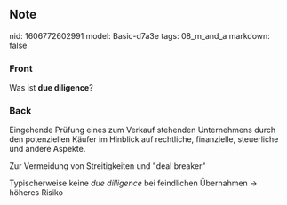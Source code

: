 ## Note
nid: 1606772602991
model: Basic-d7a3e
tags: 08_m_and_a
markdown: false

### Front
<p>Was ist <b>due diligence</b>?

### Back
<p><span>Eingehende Prüfung eines zum Verkauf stehenden
Unternehmens durch den potenziellen Käufer im Hinblick auf
rechtliche, finanzielle, steuerliche und andere Aspekte.</span>
<p><span>Zur Vermeidung von Streitigkeiten und "deal
breaker"</span>
<p><span>Typischerweise keine <em>due dilligence</em> bei
feindlichen Übernahmen → höheres Risiko</span>
